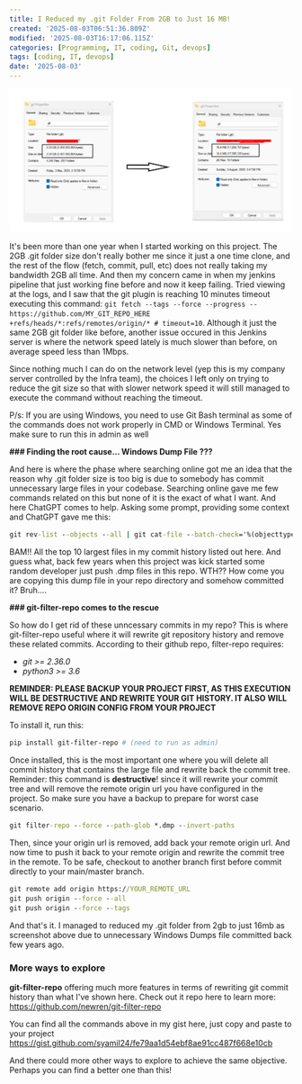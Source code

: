 ```yaml
---
title: I Reduced my .git Folder From 2GB to Just 16 MB!
created: '2025-08-03T06:51:36.809Z'
modified: '2025-08-03T16:17:06.115Z'
categories: [Programming, IT, coding, Git, devops]
tags: [coding, IT, devops]
date: '2025-08-03'
---
```


![Desktop View](/assets/git-size-reduce/git3.png)

It's been more than one year when I started working on this project. The 2GB .git folder size don't really bother me since it just a one time clone, and the rest of the flow (fetch, commit, pull, etc) does not really taking my bandwidth 2GB all time. And then my concern came in when my jenkins pipeline that just working fine before and now it keep failing. Tried viewing at the logs, and I saw that the git plugin is reaching 10 minutes timeout executing this command: `git fetch --tags --force --progress -- https://github.com/MY_GIT_REPO_HERE +refs/heads/*:refs/remotes/origin/* # timeout=10`. Although it just the same 2GB git folder like before, another issue occured in this Jenkins server is where the network speed lately is much slower than before, on average speed less than 1Mbps.

Since nothing much I can do on the network level (yep this is my company server controlled by the Infra team), the choices I left only on trying to reduce the git size so that with slower network speed it will still managed to execute the command without reaching the timeout.

P/s: If you are using Windows, you need to use Git Bash terminal as some of the commands does not work properly in CMD or Windows Terminal. Yes make sure to run this in admin as well

**### Finding the root cause... Windows Dump File ???**

And here is where the phase where searching online got me an idea that the reason why .git folder size is too big is due to somebody has commit unnecessary large files in your codebase. Searching online gave me few commands related on this but none of it is the exact of what I want. And here ChatGPT comes to help. Asking some prompt, providing some context and ChatGPT gave me this:

```cmd
git rev-list --objects --all | git cat-file --batch-check='%(objecttype) %(objectname) %(objectsize) %(rest)' | grep '^blob' | sort -k3 -n -r | head -n 10
```

BAM!! All the top 10 largest files in my commit history listed out here. And guess what, back few years when this project was kick started some random developer just push .dmp files in this repo. WTH?? How come you are copying this dump file in your repo directory and somehow committed it? Bruh....

**### git-filter-repo comes to the rescue**

So how do I get rid of these unncessary commits in my repo? This is where git-filter-repo useful where it will rewrite git repository history and remove these related commits. According to their github repo, filter-repo requires:

- *git >= 2.36.0*
- *python3 >= 3.6*

**REMINDER: PLEASE BACKUP YOUR PROJECT FIRST, AS THIS EXECUTION WILL BE DESTRUCTIVE AND REWRITE YOUR GIT HISTORY. IT ALSO WILL REMOVE REPO ORIGIN CONFIG FROM YOUR PROJECT**

To install it, run this:

```bash
pip install git-filter-repo # (need to run as admin)
```

Once installed, this is the most important one where you will delete all commit history that contains the large file and rewrite back the commit tree.
Reminder: this command is **destructive**! since it will rewrite your commit tree and will remove the remote origin url you have configured  in the project. So make sure you have a backup to prepare for worst case scenario.

```cmd
git filter-repo --force --path-glob *.dmp --invert-paths
```

Then, since your origin url is removed, add back your remote origin url. And now time to push it back to your remote origin and rewrite the commit tree in the remote. To be safe, checkout to another branch first before commit directly to your main/master branch.

```cmd
git remote add origin https://YOUR_REMOTE_URL
git push origin --force --all
git push origin --force --tags
```

And that's it. I managed to reduced my .git folder from 2gb to just 16mb as screenshot above due to unnecessary Windows Dumps file committed back few years ago.

### More ways to explore

**git-filter-repo** offering much more features in terms of rewriting git commit history than what I've shown here. Check out it repo here to learn more:
https://github.com/newren/git-filter-repo

You can find all the commands above in my gist here, just copy and paste to your project
https://gist.github.com/syamil24/fe79aa1d54ebf8ae91cc487f668e10cb

And there could more other ways to explore to achieve the same objective. Perhaps you can find a better one than this!

